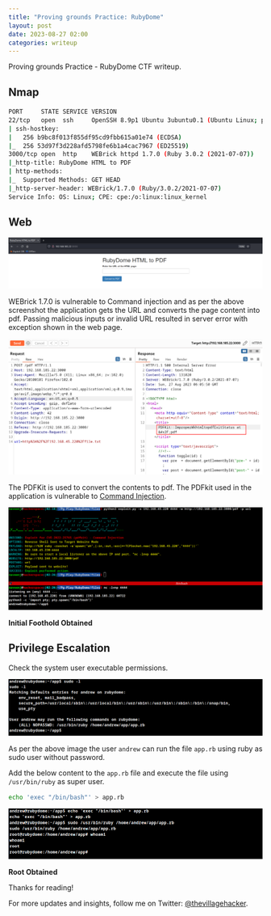 ```yaml
---
title: "Proving grounds Practice: RubyDome"
layout: post
date: 2023-08-27 02:00
categories: writeup
---
```


Proving grounds Practice - RubyDome CTF writeup.

## Nmap

```sh
PORT     STATE SERVICE VERSION
22/tcp   open  ssh     OpenSSH 8.9p1 Ubuntu 3ubuntu0.1 (Ubuntu Linux; protocol 2.0)
| ssh-hostkey: 
|   256 b9bc8f013f855df95cd9fbb615a01e74 (ECDSA)
|_  256 53d97f3d228afd5798fe6b1a4cac7967 (ED25519)
3000/tcp open  http    WEBrick httpd 1.7.0 (Ruby 3.0.2 (2021-07-07))
|_http-title: RubyDome HTML to PDF
| http-methods: 
|_  Supported Methods: GET HEAD
|_http-server-header: WEBrick/1.7.0 (Ruby/3.0.2/2021-07-07)
Service Info: OS: Linux; CPE: cpe:/o:linux:linux_kernel
```

## Web

![img](/assets/images/CTF/Proving_Grounds/RubyDome/web.png)

WEBrick 1.7.0 is vulnerable to Command injection and as per the above screenshot the application gets the URL and converts the page content into pdf. Passing malicious inputs or invalid URL resulted in server error with exception shown in the web page.

![img](/assets/images/CTF/Proving_Grounds/RubyDome/url.png)

The PDFKit is used to convert the contents to pdf. The PDFkit used in the application is vulnerable to [Command Injection](https://www.exploit-db.com/exploits/51293).

![img](/assets/images/CTF/Proving_Grounds/RubyDome/if.png)

**Initial Foothold Obtained**

## Privilege Escalation

Check the system user executable permissions.

![img](/assets/images/CTF/Proving_Grounds/RubyDome/permissions.png)

As per the above image the user `andrew` can run the file `app.rb` using ruby as sudo user without password.

Add the below content to the `app.rb` file and execute the file using `/usr/bin/ruby` as super user.

```sh
echo 'exec "/bin/bash"' > app.rb
```

![img](/assets/images/CTF/Proving_Grounds/RubyDome/root.png)

**Root Obtained**

Thanks for reading!

For more updates and insights, follow me on Twitter: [@thevillagehacker](https://twitter.com/thevillagehackr).